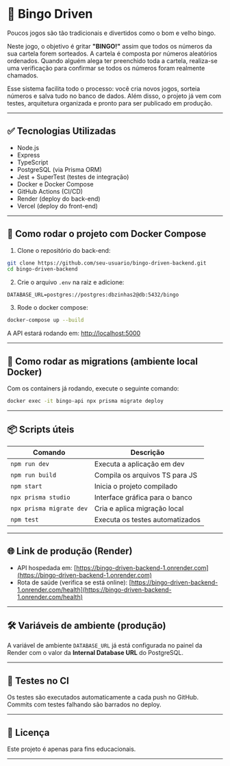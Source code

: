 # 🎱 Bingo Driven

Poucos jogos são tão tradicionais e divertidos como o bom e velho bingo.

Neste jogo, o objetivo é gritar **"BINGO!"** assim que todos os números da sua cartela forem sorteados. A cartela é composta por números aleatórios ordenados. Quando alguém alega ter preenchido toda a cartela, realiza-se uma verificação para confirmar se todos os números foram realmente chamados.

Esse sistema facilita todo o processo: você cria novos jogos, sorteia números e salva tudo no banco de dados. Além disso, o projeto já vem com testes, arquitetura organizada e pronto para ser publicado em produção.

---

## ✅ Tecnologias Utilizadas

- Node.js
- Express
- TypeScript
- PostgreSQL (via Prisma ORM)
- Jest + SuperTest (testes de integração)
- Docker e Docker Compose
- GitHub Actions (CI/CD)
- Render (deploy do back-end)
- Vercel (deploy do front-end)

---

## 🚀 Como rodar o projeto com Docker Compose

1. Clone o repositório do back-end:

```bash
git clone https://github.com/seu-usuario/bingo-driven-backend.git
cd bingo-driven-backend
```

2. Crie o arquivo `.env` na raiz e adicione:

```
DATABASE_URL=postgres://postgres:dbzinhas2@db:5432/bingo
```

3. Rode o docker compose:

```bash
docker-compose up --build
```

A API estará rodando em: [http://localhost:5000](http://localhost:5000)

---

## 🐘 Como rodar as migrations (ambiente local Docker)

Com os containers já rodando, execute o seguinte comando:

```bash
docker exec -it bingo-api npx prisma migrate deploy
```

---

## 📦 Scripts úteis

| Comando                         | Descrição                         |
|-------------------------------|----------------------------------|
| `npm run dev`                 | Executa a aplicação em dev       |
| `npm run build`               | Compila os arquivos TS para JS   |
| `npm start`                   | Inicia o projeto compilado       |
| `npx prisma studio`           | Interface gráfica para o banco   |
| `npx prisma migrate dev`      | Cria e aplica migração local     |
| `npm test`                    | Executa os testes automatizados  |

---

## 🌐 Link de produção (Render)

- API hospedada em: [https://bingo-driven-backend-1.onrender.com](https://bingo-driven-backend-1.onrender.com)
- Rota de saúde (verifica se está online): [https://bingo-driven-backend-1.onrender.com/health](https://bingo-driven-backend-1.onrender.com/health)

---

## 🛠️ Variáveis de ambiente (produção)

A variável de ambiente `DATABASE_URL` já está configurada no painel da Render com o valor da **Internal Database URL** do PostgreSQL.

---

## 🧪 Testes no CI

Os testes são executados automaticamente a cada push no GitHub. Commits com testes falhando são barrados no deploy.

---

## 📄 Licença

Este projeto é apenas para fins educacionais.

---